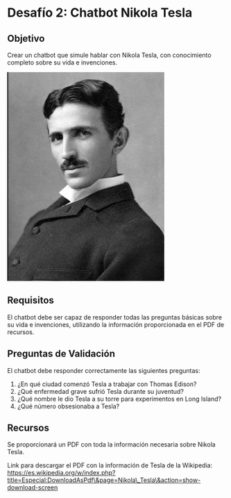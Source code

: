 # Desafío 2: Chatbot Nikola Tesla

## Objetivo

Crear un chatbot que simule hablar con Nikola Tesla, con conocimiento completo sobre su vida e invenciones.

![Nikola Tesla](../../.gitbook/assets/Tesla.png)

## Requisitos

El chatbot debe ser capaz de responder todas las preguntas básicas sobre su vida e invenciones, utilizando la información proporcionada en el PDF de recursos.

## Preguntas de Validación

El chatbot debe responder correctamente las siguientes preguntas:

1. ¿En qué ciudad comenzó Tesla a trabajar con Thomas Edison?
2. ¿Qué enfermedad grave sufrió Tesla durante su juventud?
3. ¿Qué nombre le dio Tesla a su torre para experimentos en Long Island?
4. ¿Qué número obsesionaba a Tesla?

## Recursos

Se proporcionará un PDF con toda la información necesaria sobre Nikola Tesla.

Link para descargar el PDF con la información de Tesla de la Wikipedia: https://es.wikipedia.org/w/index.php?title=Especial:DownloadAsPdf\&page=Nikola\_Tesla\&action=show-download-screen
